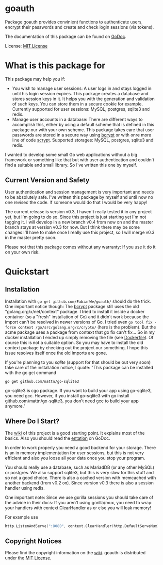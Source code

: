 # goauth
Package goauth provides convinient functions to authenticate users, encrypt their passwords and create and check login sessions (via tokens).

The documentation of this package can be found on [GoDoc](https://godoc.org/github.com/FabianWe/goauth).

License: [MIT License](https://opensource.org/licenses/MIT)

# What is this package for
This package may help you if:

 - You wish to manage user sessions: A user logs in and stays logged in until his login session expires. This package creates a database and stores session keys in it. It helps you with the generation and validation of such keys. You can store them in a secure cookie for example. Currently supported for user sessions: MySQL, postgres, sqlite3 and redis.
 - Manage user accounts in a database: There are different ways to accomplish this, either by using a default scheme that is defined in this package our with your own scheme. This package takes care that user passwords are stored in a secure way using [bcrypt](https://godoc.org/golang.org/x/crypto/bcrypt) or with onre more line of code [scrypt](https://godoc.org/golang.org/x/crypto/scrypt). Supported storages: MySQL, postgres, sqlite3 and redis.

I wanted to develop some small Go web applications without a big framework or something like that but with user authentication and couldn't find a suitable and small library. So I've written this one by myself.

## Current Version and Safety
User authentication and session management is very important and needs to be absolutely safe. I've written this package by myself and until now no one revised the code. If someone would do that I would be very happy!

The current release is version v0.3, I haven't really tested it in any project yet, but I'm going to do so. Since this project is just starting yet I'm not tagging it. I will develop in a new branch v0.4 from now on and the master branch stays at version v0.3 for now. But I think there may be some changes I'll have to make once I really use this project, so I will merge v0.3 in the master pretty soon.

Please not that this package comes without any warranty: If you use it do it on your own risk.

# Quickstart
## Installation
Installation with `go get github.com/FabianWe/goauth/` should do the trick. One important notice though: The [bcrypt](https://godoc.org/github.com/FabianWe/goauth "bcrypt") package still uses the old "golang.org/x/net/context" package. I tried to install it inside a docker container (so a "fresh" installation of Go) and it didn't work because the import can't be resolved in newer versions of Go. I tried even `go tool fix -force context /go/src/golang.org/x/crypto/` (here is the problem). But the acme package uses a package from context that go fix can't fix... So in my docker installation I ended up simply removing the file (see [Dockerfile](./Dockerfile)). Of course this is not a suitable option. So you may have to install the old context package by checking out the project our something. I hope this issue resolves itself once the old imports are gone.

If you're planning to you *sqlite* (support for that should be out very soon) take care of the installation notice, I quote:
"This package can be installed with the go get command

    go get github.com/mattn/go-sqlite3

go-sqlite3 is cgo package. If you want to build your app using go-sqlite3, you need gcc. However, if you install go-sqlite3 with go install github.com/mattn/go-sqlite3, you don't need gcc to build your app anymore."

## Where Do I Start?
The [wiki](https://github.com/FabianWe/goauth/wiki) of this project is a good starting point. It explains most of the basics. Also you should read the [
entation](https://godoc.org/github.com/FabianWe/goauth) on GoDoc.

In order to work properly you need a good backend for your storage. There is an in memory implementation for user sessions, but this is not very efficient and also you loose all your data once you stop your program.

You should really use a database, such as MariadDB (or any other MySQL) or postgres. We also support sqlite3, but this is very slow for this stuff and so not a good choice. There is also a cached version with memcached with another backend (from v0.2 on).
Since version v0.3 there is also a session handler using redis.

One important note: Since we use gorilla sessions you should take care of the advice in their docs: If you aren't using gorilla/mux, you need to wrap your handlers with context.ClearHandler as or else you will leak memory!

For example use

```go
http.ListenAndServe(":8080", context.ClearHandler(http.DefaultServeMux))
```

## Copyright Notices
Please find the copyright information on the [wiki](https://github.com/FabianWe/goauth/wiki/License). goauth is distributed under the [MIT License](https://opensource.org/licenses/MIT). 
